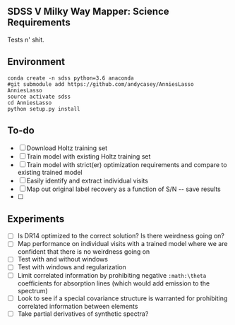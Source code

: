 SDSS V Milky Way Mapper: Science Requirements
---------------------------------------------

Tests n' shit.

Environment
-----------

````
conda create -n sdss python=3.6 anaconda
#git submodule add https://github.com/andycasey/AnniesLasso AnniesLasso
source activate sdss
cd AnniesLasso
python setup.py install
````

To-do
-----
- [ ] Download Holtz training set
- [ ] Train model with existing Holtz training set
- [ ] Train model with strict(er) optimization requirements and compare to existing trained model
- [ ] Easily identify and extract individual visits
- [ ] Map out original label recovery as a function of S/N -- save results
- [ ] 

Experiments
-----------

- [ ] Is DR14 optimized to the correct solution? Is there weirdness going on?
- [ ] Map performance on individual visits with a trained model where we are confident that there is no weirdness going on
- [ ] Test with and without windows
- [ ] Test with windows and regularization
- [ ] Limit correlated information by prohibiting negative `:math:\theta` coefficients for absorption lines (which would add emission to the spectrum)
- [ ] Look to see if a special covariance structure is warranted for prohibiting correlated information between elements 
- [ ] Take partial derivatives of synthetic spectra? 
